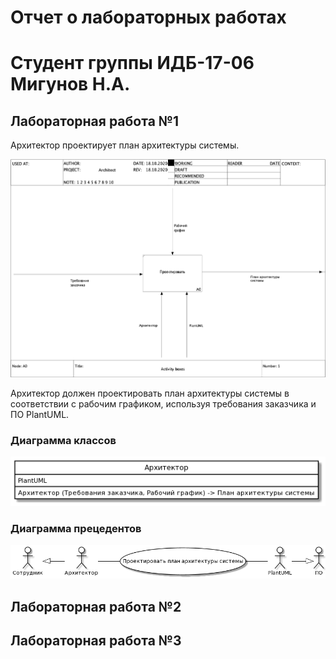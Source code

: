 # Отчет о лабораторных работах

# Cтудент группы ИДБ-17-06 Мигунов Н.А.

## Лабораторная работа №1
Архитектор проектирует план архитектуры системы.

![a](https://github.com/creazero/creazero.github.io/blob/main/lab1/model.png)

Архитектор должен проектировать план архитектуры системы в соответствии с рабочим графиком, используя требования заказчика и ПО PlantUML.

### Диаграмма классов
![a](https://github.com/creazero/creazero.github.io/blob/main/lab1/class.png)

### Диаграмма прецедентов
![a](https://github.com/creazero/creazero.github.io/blob/main/lab1/precedents.png)

## Лабораторная работа №2

## Лабораторная работа №3
